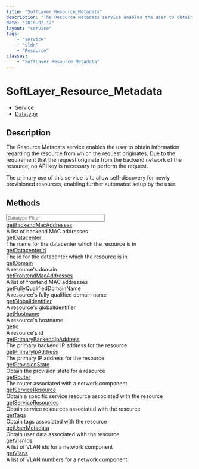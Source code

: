 ```yaml
---
title: "SoftLayer_Resource_Metadata"
description: "The Resource Metadata service enables the user to obtain information regarding the resource from which the request origi... "
date: "2018-02-12"
layout: "service"
tags:
    - "service"
    - "sldn"
    - "Resource"
classes:
    - "SoftLayer_Resource_Metadata"
---
```

# SoftLayer_Resource_Metadata
<div id='service-datatype'>
    <ul id='sldn-reference-tabs'>
    <li id='service'> <a href='/reference/services/SoftLayer_Resource_Metadata' >Service</a></li>    <li id='datatype'> <a href='/reference/datatypes/SoftLayer_Resource_Metadata' >Datatype</a></li>
    </ul>
</div>

## Description
The Resource Metadata service enables the user to obtain information regarding the resource from which the request originates. Due to the requirement that the request originate from the backend network of the resource, no API key is necessary to perform the request. 

The primary use of this service is to allow self-discovery for newly provisioned resources, enabling further automated setup by the user. 
        
        
<div id="properties" class="content">
    <h2>Methods</h2>
    <div class="view-filters">
        <div class="clearfix">
            <div class="search-input-box">
                <input placeholder="Datatype Filter" onkeyup="titleSearch(inputId='edit-combine', divId='method-div', elementClass='method-row')" 
                    type="text" id="edit-combine" value="" size="30" maxlength="128" class="form-text">
            </div>
        </div>
    </div>
    <div id="method-div">
            <div class="method-row">
                        <span class='view-field-title'><a href='/reference/services/SoftLayer_Resource_Metadata/getBackendMacAddresses'> getBackendMacAddresses</a> </span>
            <div class='views-field-body'>A list of backend MAC addresses</div>
        </div>
            <div class="method-row">
                        <span class='view-field-title'><a href='/reference/services/SoftLayer_Resource_Metadata/getDatacenter'> getDatacenter</a> </span>
            <div class='views-field-body'>The name for the datacenter which the resource is in</div>
        </div>
            <div class="method-row">
                        <span class='view-field-title'><a href='/reference/services/SoftLayer_Resource_Metadata/getDatacenterId'> getDatacenterId</a> </span>
            <div class='views-field-body'>The id for the datacenter which the resource is in</div>
        </div>
            <div class="method-row">
                        <span class='view-field-title'><a href='/reference/services/SoftLayer_Resource_Metadata/getDomain'> getDomain</a> </span>
            <div class='views-field-body'>A resource's domain</div>
        </div>
            <div class="method-row">
                        <span class='view-field-title'><a href='/reference/services/SoftLayer_Resource_Metadata/getFrontendMacAddresses'> getFrontendMacAddresses</a> </span>
            <div class='views-field-body'>A list of frontend MAC addresses</div>
        </div>
            <div class="method-row">
                        <span class='view-field-title'><a href='/reference/services/SoftLayer_Resource_Metadata/getFullyQualifiedDomainName'> getFullyQualifiedDomainName</a> </span>
            <div class='views-field-body'>A resource's fully qualified domain name</div>
        </div>
            <div class="method-row">
                        <span class='view-field-title'><a href='/reference/services/SoftLayer_Resource_Metadata/getGlobalIdentifier'> getGlobalIdentifier</a> </span>
            <div class='views-field-body'>A resource's globalIdentifier</div>
        </div>
            <div class="method-row">
                        <span class='view-field-title'><a href='/reference/services/SoftLayer_Resource_Metadata/getHostname'> getHostname</a> </span>
            <div class='views-field-body'>A resource's hostname</div>
        </div>
            <div class="method-row">
                        <span class='view-field-title'><a href='/reference/services/SoftLayer_Resource_Metadata/getId'> getId</a> </span>
            <div class='views-field-body'>A resource's id</div>
        </div>
            <div class="method-row">
                        <span class='view-field-title'><a href='/reference/services/SoftLayer_Resource_Metadata/getPrimaryBackendIpAddress'> getPrimaryBackendIpAddress</a> </span>
            <div class='views-field-body'>The primary backend IP address for the resource</div>
        </div>
            <div class="method-row">
                        <span class='view-field-title'><a href='/reference/services/SoftLayer_Resource_Metadata/getPrimaryIpAddress'> getPrimaryIpAddress</a> </span>
            <div class='views-field-body'>The primary IP address for the resource</div>
        </div>
            <div class="method-row">
                        <span class='view-field-title'><a href='/reference/services/SoftLayer_Resource_Metadata/getProvisionState'> getProvisionState</a> </span>
            <div class='views-field-body'>Obtain the provision state for a resource</div>
        </div>
            <div class="method-row">
                        <span class='view-field-title'><a href='/reference/services/SoftLayer_Resource_Metadata/getRouter'> getRouter</a> </span>
            <div class='views-field-body'>The router associated with a network component</div>
        </div>
            <div class="method-row">
                        <span class='view-field-title'><a href='/reference/services/SoftLayer_Resource_Metadata/getServiceResource'> getServiceResource</a> </span>
            <div class='views-field-body'>Obtain a specific service resource associated with the resource</div>
        </div>
            <div class="method-row">
                        <span class='view-field-title'><a href='/reference/services/SoftLayer_Resource_Metadata/getServiceResources'> getServiceResources</a> </span>
            <div class='views-field-body'>Obtain service resources associated with the resource</div>
        </div>
            <div class="method-row">
                        <span class='view-field-title'><a href='/reference/services/SoftLayer_Resource_Metadata/getTags'> getTags</a> </span>
            <div class='views-field-body'>Obtain tags associated with the resource</div>
        </div>
            <div class="method-row">
                        <span class='view-field-title'><a href='/reference/services/SoftLayer_Resource_Metadata/getUserMetadata'> getUserMetadata</a> </span>
            <div class='views-field-body'>Obtain user data associated with the resource</div>
        </div>
            <div class="method-row">
                        <span class='view-field-title'><a href='/reference/services/SoftLayer_Resource_Metadata/getVlanIds'> getVlanIds</a> </span>
            <div class='views-field-body'>A list of VLAN ids for a network component</div>
        </div>
            <div class="method-row">
                        <span class='view-field-title'><a href='/reference/services/SoftLayer_Resource_Metadata/getVlans'> getVlans</a> </span>
            <div class='views-field-body'>A list of VLAN numbers for a network component</div>
        </div>
        </div>
</div>

